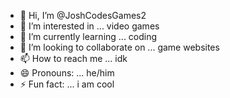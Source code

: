 - 👋 Hi, I’m @JoshCodesGames2
- 👀 I’m interested in ... video games
- 🌱 I’m currently learning ... coding
- 💞️ I’m looking to collaborate on ... game websites
- 📫 How to reach me ... idk
- 😄 Pronouns: ... he/him
- ⚡ Fun fact: ... i am cool

<!---
JoshCodesGames2/JoshCodesGames2 is a ✨ special ✨ repository because its `README.md` (this file) appears on your GitHub profile.
You can click the Preview link to take a look at your changes.
--->
